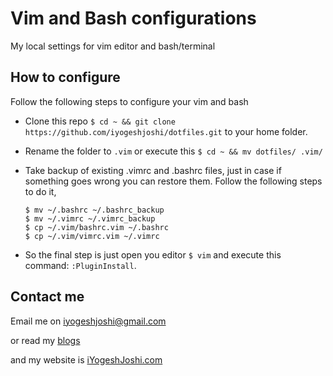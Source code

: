 # Vim and Bash configurations
My local settings for vim editor and bash/terminal

## How to configure
Follow the following steps to configure your vim and bash
* Clone this repo `$ cd ~ && git clone https://github.com/iyogeshjoshi/dotfiles.git` to your home folder.
* Rename the folder to `.vim` or execute this `$ cd ~ && mv dotfiles/ .vim/`
* Take backup of existing .vimrc and .bashrc files, just in case if something goes wrong you can restore them. Follow the following steps to do it,


    ```shell
    $ mv ~/.bashrc ~/.bashrc_backup
    $ mv ~/.vimrc ~/.vimrc_backup
    $ cp ~/.vim/bashrc.vim ~/.bashrc
    $ cp ~/.vim/vimrc.vim ~/.vimrc
    ```


* So the final step is just open you editor `$ vim` and execute this command: `:PluginInstall`.

## Contact me
Email me on [iyogeshjoshi@gmail.com](mailto:iyogeshjoshi@gmail.com)

or read my [blogs](http://iyogeshjoshi.github.io)

and my website is [iYogeshJoshi.com](http://iyogeshjoshi.com)
